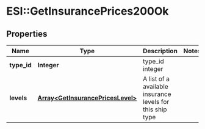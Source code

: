 # ESI::GetInsurancePrices200Ok

## Properties
Name | Type | Description | Notes
------------ | ------------- | ------------- | -------------
**type_id** | **Integer** | type_id integer | 
**levels** | [**Array&lt;GetInsurancePricesLevel&gt;**](GetInsurancePricesLevel.md) | A list of a available insurance levels for this ship type | 


